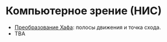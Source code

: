 # Компьютерное зрение (НИС)

* [Преобразование Хафа](hw1/HoughLines.ipynb): полосы движения и точка схода. 
* TBA